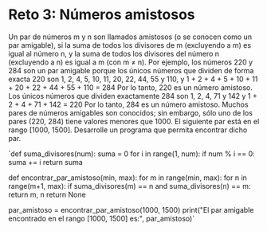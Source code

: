 # Reto 3: Números amistosos

Un par de números m y n son llamados amistosos (o se conocen como un par amigable), si la suma de todos los divisores de m (excluyendo a m) es igual al número n, y la suma de todos los divisores del número n (excluyendo a n) es igual a m (con m ≠ n).
Por ejemplo, los números 220 y 284 son un par amigable porque los únicos números que dividen de forma exacta 220 son 1, 2, 4, 5, 10, 11, 20, 22, 44, 55 y 110, y 1 + 2 + 4 + 5 + 10 + 11 + 20 + 22 + 44 + 55 + 110 = 284
Por lo tanto, 220 es un número amistoso. Los únicos números que dividen exactamente 284 son 1, 2, 4, 71 y 142 y 1 + 2 + 4 + 71 + 142 = 220
Por lo tanto, 284 es un número amistoso.
Muchos pares de números amigables son conocidos; sin embargo, sólo uno de los pares (220, 284) tiene valores menores que 1000. El siguiente par está en el rango [1000, 1500].
Desarrolle un programa que permita encontrar dicho par.

`def suma_divisores(num):
    suma = 0
    for i in range(1, num):
        if num % i == 0:
            suma += i
    return suma

def encontrar_par_amistoso(min, max):
    for m in range(min, max):
        for n in range(m+1, max):
            if suma_divisores(m) == n and suma_divisores(n) == m:
                return m, n
    return None

par_amistoso = encontrar_par_amistoso(1000, 1500)
print("El par amigable encontrado en el rango [1000, 1500] es:", par_amistoso)`